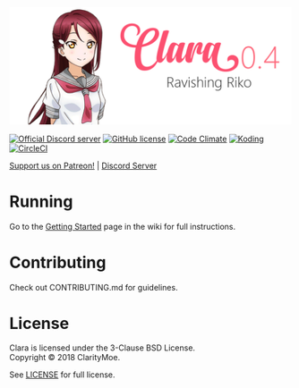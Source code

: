
![ClarityMoe](nodebot_logo.png)

[![Official Discord server](https://discordapp.com/api/guilds/251664386459041792/embed.png)](https://discord.gg/rmMTZue)
[![GitHub license](https://img.shields.io/badge/license-BSD-blue.svg)](https://raw.githubusercontent.com/awau/Clara/master/LICENSE)
[![Code Climate](https://codeclimate.com/github/ClarityMoe/Clara/badges/gpa.svg)](https://codeclimate.com/github/ClarityMoe/Clara)
[![Koding](https://koding-cdn.s3.amazonaws.com/badges/made-with-koding/v1/koding_badge_ReadmeDark.png)](https://koding.com)
[![CircleCI](https://circleci.com/gh/ClarityMoe/Clara.svg?style=svg)](https://circleci.com/gh/ClarityMoe/Clara)

[Support us on Patreon!](https://www.patreon.com/capuccino) | [Discord Server](https://discord.gg/ZgQkCkm)


# Running

Go to the [Getting Started](https://github.com/ClarityMoe/Clara/wiki/Getting-Started) page in the wiki for full instructions.

# Contributing

Check out CONTRIBUTING.md for guidelines.

# License
Clara is licensed under the 3-Clause BSD License.  
Copyright &copy; 2018 ClarityMoe.

See [LICENSE](LICENSE) for full license.